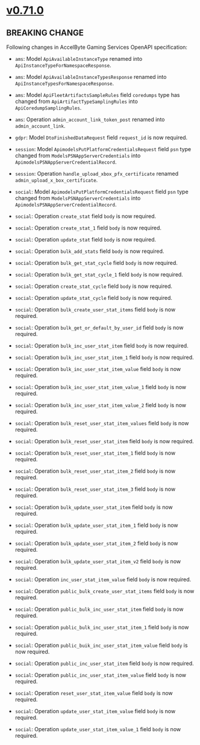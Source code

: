 # [v0.71.0]

## BREAKING CHANGE

Following changes in AccelByte Gaming Services OpenAPI specification:

- `ams`: Model `ApiAvailableInstanceType` renamed into `ApiInstanceTypeForNamespaceResponse`.
- `ams`: Model `ApiAvailableInstanceTypesResponse` renamed into `ApiInstanceTypesForNamespaceResponse`.
- `ams`: Model `ApiFleetArtifactsSampleRules` field `coredumps` type has changed from `ApiArtifactTypeSamplingRules` into `ApiCoredumpSamplingRules`.
- `ams`: Operation `admin_account_link_token_post` renamed into `admin_account_link`.

- `gdpr`: Model `DtoFinishedDataRequest` field `request_id` is now required.

- `session`: Model `ApimodelsPutPlatformCredentialsRequest` field `psn` type changed from `ModelsPSNAppServerCredentials` into `ApimodelsPSNAppServerCredentialRecord`.
- `session`: Operation `handle_upload_xbox_pfx_certificate` renamed `admin_upload_x_box_certificate`.

- `social`: Model `ApimodelsPutPlatformCredentialsRequest` field `psn` type changed from `ModelsPSNAppServerCredentials` into `ApimodelsPSNAppServerCredentialRecord`.
- `social`: Operation `create_stat` field `body` is now required.
- `social`: Operation `create_stat_1` field `body` is now required.
- `social`: Operation `update_stat` field `body` is now required.
- `social`: Operation `bulk_add_stats` field `body` is now required.
- `social`: Operation `bulk_get_stat_cycle` field `body` is now required.
- `social`: Operation `bulk_get_stat_cycle_1` field `body` is now required.
- `social`: Operation `create_stat_cycle` field `body` is now required.
- `social`: Operation `update_stat_cycle` field `body` is now required.
- `social`: Operation `bulk_create_user_stat_items` field `body` is now required.
- `social`: Operation `bulk_get_or_default_by_user_id` field `body` is now required.
- `social`: Operation `bulk_inc_user_stat_item` field `body` is now required.
- `social`: Operation `bulk_inc_user_stat_item_1` field `body` is now required.
- `social`: Operation `bulk_inc_user_stat_item_value` field `body` is now required.
- `social`: Operation `bulk_inc_user_stat_item_value_1` field `body` is now required.
- `social`: Operation `bulk_inc_user_stat_item_value_2` field `body` is now required.
- `social`: Operation `bulk_reset_user_stat_item_values` field `body` is now required.
- `social`: Operation `bulk_reset_user_stat_item` field `body` is now required.
- `social`: Operation `bulk_reset_user_stat_item_1` field `body` is now required.
- `social`: Operation `bulk_reset_user_stat_item_2` field `body` is now required.
- `social`: Operation `bulk_reset_user_stat_item_3` field `body` is now required.
- `social`: Operation `bulk_update_user_stat_item` field `body` is now required.
- `social`: Operation `bulk_update_user_stat_item_1` field `body` is now required.
- `social`: Operation `bulk_update_user_stat_item_2` field `body` is now required.
- `social`: Operation `bulk_update_user_stat_item_v2` field `body` is now required.
- `social`: Operation `inc_user_stat_item_value` field `body` is now required.
- `social`: Operation `public_bulk_create_user_stat_items` field `body` is now required.
- `social`: Operation `public_bulk_inc_user_stat_item` field `body` is now required.
- `social`: Operation `public_bulk_inc_user_stat_item_1` field `body` is now required.
- `social`: Operation `public_buik_inc_user_stat_item_value` field `body` is now required.
- `social`: Operation `public_inc_user_stat_item` field `body` is now required.
- `social`: Operation `public_inc_user_stat_item_value` field `body` is now required.
- `social`: Operation `reset_user_stat_item_value` field `body` is now required.
- `social`: Operation `update_user_stat_item_value` field `body` is now required.
- `social`: Operation `update_user_stat_item_value_1` field `body` is now required.

[v0.71.0]: https://github.com/AccelByte/accelbyte-python-sdk/compare/v0.70.0..v0.71.0
